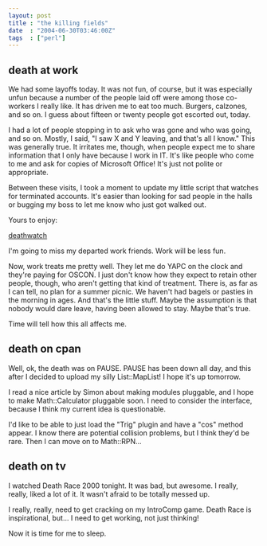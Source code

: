 ```yaml
---
layout: post
title : "the killing fields"
date  : "2004-06-30T03:46:00Z"
tags  : ["perl"]
---
```



## death at work

We had some layoffs today.  It was not fun, of course, but it was especially unfun because a number of the people laid off were among those co-workers I really like.  It has driven me to eat too much.  Burgers, calzones, and so on. I guess about fifteen or twenty people got escorted out, today.

I had a lot of people stopping in to ask who was gone and who was going, and so on.  Mostly, I said, "I saw X and Y leaving, and that's all I know."  This was generally true.  It irritates me, though, when people expect me to share information that I only have because I work in IT.  It's like people who come to me and ask for copies of Microsoft Office!  It's just not polite or appropriate.

Between these visits, I took a moment to update my little script that watches for terminated accounts.  It's easier than looking for sad people in the halls or bugging my boss to let me know who just got walked out.

Yours to enjoy:

 <a href='http://rjbs.manxome.org/hacks/perl/deathwatch'>deathwatch</a>

I'm going to miss my departed work friends.  Work will be less fun.

Now, work treats me pretty well.  They let me do YAPC on the clock and they're paying for OSCON.  I just don't know how they expect to retain other people, though, who aren't getting that kind of treatment.  There is, as far as I can tell, no plan for a summer picnic.  We haven't had bagels or pasties in the morning in ages.  And that's the little stuff.  Maybe the assumption is that nobody would dare leave, having been allowed to stay.  Maybe that's true.

Time will tell how this all affects me.

## death on cpan

Well, ok, the death was on PAUSE.  PAUSE has been down all day, and this after I decided to upload my silly List::MapList!  I hope it's up tomorrow.

I read a nice article by Simon about making modules pluggable, and I hope to make Math::Calculator pluggable soon.  I need to consider the interface, because I think my current idea is questionable.

I'd like to be able to just load the "Trig" plugin and have a "cos" method appear.  I know there are potential collision problems, but I think they'd be rare.  Then I can move on to Math::RPN...

## death on tv

I watched Death Race 2000 tonight.  It was bad, but awesome.  I really, really, liked a lot of it.  It wasn't afraid to be totally messed up.

I really, really, need to get cracking on my IntroComp game.  Death Race is inspirational, but... I need to get working, not just thinking!

Now it is time for me to sleep.

